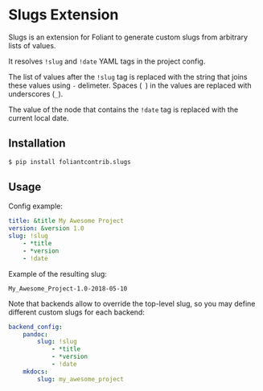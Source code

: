 # Slugs Extension

Slugs is an extension for Foliant to generate custom slugs from arbitrary lists of values.

It resolves `!slug` and `!date` YAML tags in the project config.

The list of values after the ``!slug`` tag is replaced with the string that joins these values using ``-`` delimeter. Spaces (` `) in the values are replaced with underscores (`_`).

The value of the node that contains the `!date` tag is replaced with the current local date.

## Installation

```bash
$ pip install foliantcontrib.slugs
```

## Usage

Config example:

```yaml
title: &title My Awesome Project
version: &version 1.0
slug: !slug
    - *title
    - *version
    - !date
```

Example of the resulting slug:

```
My_Awesome_Project-1.0-2018-05-10
```

Note that backends allow to override the top-level slug, so you may define different custom slugs for each backend:

```yaml
backend_config:
    pandoc:
        slug: !slug
            - *title
            - *version
            - !date
    mkdocs:
        slug: my_awesome_project
```
